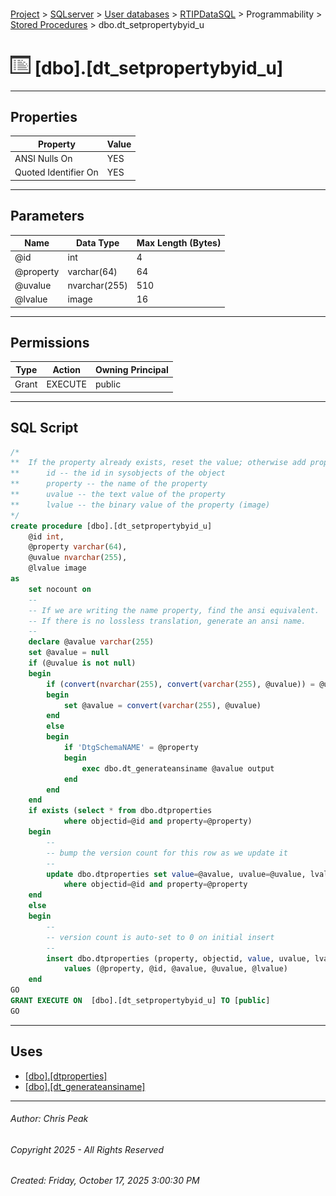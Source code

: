 #### 

[Project](../../../../../index.md) > [SQLserver](../../../../index.md) > [User databases](../../../index.md) > [RTIPDataSQL](../../index.md) > Programmability > [Stored Procedures](Stored_Procedures.md) > dbo.dt_setpropertybyid_u

# ![Stored Procedures](../../../../../Images/StoredProcedure32.png) [dbo].[dt_setpropertybyid_u]

---

## <a name="#properties"></a>Properties

| Property | Value |
|---|---|
| ANSI Nulls On | YES |
| Quoted Identifier On | YES |


---

## <a name="#parameters"></a>Parameters

| Name | Data Type | Max Length (Bytes) |
|---|---|---|
| @id | int | 4 |
| @property | varchar(64) | 64 |
| @uvalue | nvarchar(255) | 510 |
| @lvalue | image | 16 |


---

## <a name="#permissions"></a>Permissions

| Type | Action | Owning Principal |
|---|---|---|
| Grant | EXECUTE | public |


---

## <a name="#sqlscript"></a>SQL Script

```sql
/*
**	If the property already exists, reset the value; otherwise add property
**		id -- the id in sysobjects of the object
**		property -- the name of the property
**		uvalue -- the text value of the property
**		lvalue -- the binary value of the property (image)
*/
create procedure [dbo].[dt_setpropertybyid_u]
	@id int,
	@property varchar(64),
	@uvalue nvarchar(255),
	@lvalue image
as
	set nocount on
	-- 
	-- If we are writing the name property, find the ansi equivalent. 
	-- If there is no lossless translation, generate an ansi name. 
	-- 
	declare @avalue varchar(255) 
	set @avalue = null 
	if (@uvalue is not null) 
	begin 
		if (convert(nvarchar(255), convert(varchar(255), @uvalue)) = @uvalue) 
		begin 
			set @avalue = convert(varchar(255), @uvalue) 
		end 
		else 
		begin 
			if 'DtgSchemaNAME' = @property 
			begin 
				exec dbo.dt_generateansiname @avalue output 
			end 
		end 
	end 
	if exists (select * from dbo.dtproperties 
			where objectid=@id and property=@property)
	begin
		--
		-- bump the version count for this row as we update it
		--
		update dbo.dtproperties set value=@avalue, uvalue=@uvalue, lvalue=@lvalue, version=version+1
			where objectid=@id and property=@property
	end
	else
	begin
		--
		-- version count is auto-set to 0 on initial insert
		--
		insert dbo.dtproperties (property, objectid, value, uvalue, lvalue)
			values (@property, @id, @avalue, @uvalue, @lvalue)
	end
GO
GRANT EXECUTE ON  [dbo].[dt_setpropertybyid_u] TO [public]
GO

```


---

## <a name="#uses"></a>Uses

* [[dbo].[dtproperties]](../../Tables/dbo_dtproperties.md)
* [[dbo].[dt_generateansiname]](dbo_dt_generateansiname.md)


---

###### Author:  Chris Peak

###### Copyright 2025 - All Rights Reserved

###### Created: Friday, October 17, 2025 3:00:30 PM

